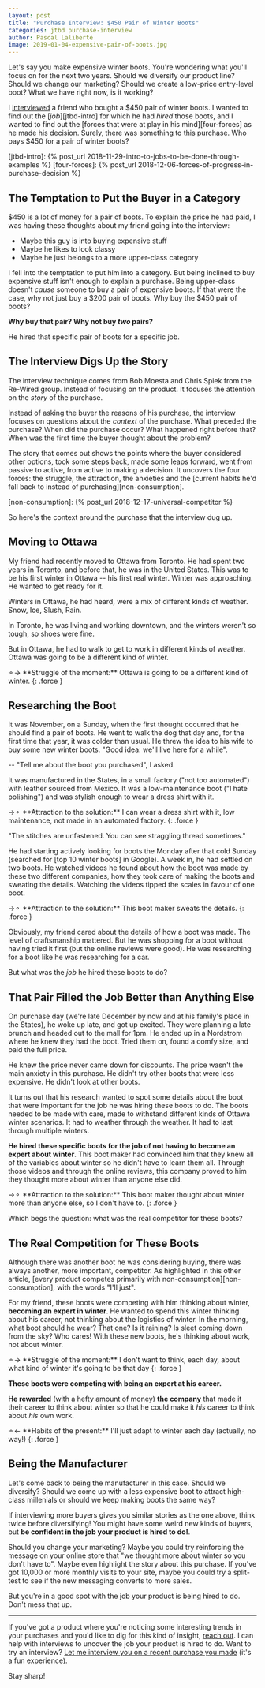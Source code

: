 ```yaml
---
layout: post
title: "Purchase Interview: $450 Pair of Winter Boots"
categories: jtbd purchase-interview
author: Pascal Laliberté
image: 2019-01-04-expensive-pair-of-boots.jpg
---
```


Let's say you make expensive winter boots. You're wondering what you'll focus on for the next two years. Should we diversify our product line? Should we change our marketing? Should we create a low-price entry-level boot? What we have right now, is it working?

I [interviewed][purchase-interview] a friend who bought a $450 pair of winter boots. I wanted to find out the [_job_][jtbd-intro] for which he had _hired_ those boots, and I wanted to find out the [forces that were at play in his mind][four-forces] as he made his decision. Surely, there was something to this purchase. Who pays $450 for a pair of winter boots?

[purchase-interview]: https://pascallaliberte.me/jtbd/purchase-interview/ 
[jtbd-intro]: {% post_url 2018-11-29-intro-to-jobs-to-be-done-through-examples %}
[four-forces]: {% post_url 2018-12-06-forces-of-progress-in-purchase-decision %}

## The Temptation to Put the Buyer in a Category

$450 is a lot of money for a pair of boots. To explain the price he had paid, I was having these thoughts about my friend going into the interview:

* Maybe this guy is into buying expensive stuff
* Maybe he likes to look classy
* Maybe he just belongs to a more upper-class category

I fell into the temptation to put him into a category. But being inclined to buy expensive stuff isn't enough to explain a purchase. Being upper-class doesn't _cause_ someone to buy a pair of expensive boots. If that were the case, why not just buy a $200 pair of boots. Why buy the $450 pair of boots?

**Why buy that pair? Why not buy _two_ pairs?**

He hired that specific pair of boots for a specific job.

## The Interview Digs Up the Story

The interview technique comes from Bob Moesta and Chris Spiek from the Re-Wired group. Instead of focusing on the product. It focuses the attention on the _story_ of the purchase.

Instead of asking the buyer the reasons of his purchase, the interview focuses on questions about the _context_ of the purchase. What preceded the purchase? When did the purchase occur? What happened right before that? When was the first time the buyer thought about the problem?

The story that comes out shows the points where the buyer considered other options, took some steps back, made some leaps forward, went from passive to active, from active to making a decision. It uncovers the four forces: the struggle, the attraction, the anxieties and the [current habits he'd fall back to instead of purchasing][non-consumption]. 

[non-consumption]: {% post_url 2018-12-17-universal-competitor %}

So here's the context around the purchase that the interview dug up.

## Moving to Ottawa

My friend had recently moved to Ottawa from Toronto. He had spent two years in Toronto, and before that, he was in the United States. This was to be his first winter in Ottawa -- his first real winter. Winter was approaching. He wanted to get ready for it.

Winters in Ottawa, he had heard, were a mix of different kinds of weather. Snow, Ice, Slush, Rain.

In Toronto, he was living and working downtown, and the winters weren't so tough, so shoes were fine.

But in Ottawa, he had to walk to get to work in different kinds of weather. Ottawa was going to be a different kind of winter.

<aside markdown="1" title="Force of Progress">
⚬→ **Struggle of the moment:** Ottawa is going to be a different kind of winter.
{: .force }
</aside>

## Researching the Boot

It was November, on a Sunday, when the first thought occurred that he should find a pair of boots. He went to walk the dog that day and, for the first time that year, it was colder than usual. He threw the idea to his wife to buy some new winter boots. "Good idea: we'll live here for a while".

-- "Tell me about the boot you purchased", I asked.

It was manufactured in the States, in a small factory ("not too automated") with leather sourced from Mexico. It was a low-maintenance boot ("I hate polishing") and was stylish enough to wear a dress shirt with it.

<aside markdown="1" title="Force of Progress">
→⚬ **Attraction to the solution:** I can wear a dress shirt with it, low maintenance, not made in an automated factory.
{: .force }
</aside>

"The stitches are unfastened. You can see straggling thread sometimes."

He had starting actively looking for boots the Monday after that cold Sunday (searched for [top 10 winter boots] in Google). A week in, he had settled on two boots. He watched videos he found about how the boot was made by these two different companies, how they took care of making the boots and sweating the details. Watching the videos tipped the scales in favour of one boot.

<aside markdown="1" title="Force of Progress">
→⚬ **Attraction to the solution:** This boot maker sweats the details.
{: .force }
</aside>

Obviously, my friend cared about the details of how a boot was made. The level of craftsmanship mattered. But he was shopping for a boot without having tried it first (but the online reviews were good). He was researching for a boot like he was researching for a car. 

But what was the _job_ he hired these boots to do?

## That Pair Filled the Job Better than Anything Else

On purchase day (we're late December by now and at his family's place in the States), he woke up late, and got up excited. They were planning a late brunch and headed out to the mall for 1pm. He ended up in a Nordstrom where he knew they had the boot. Tried them on, found a comfy size, and paid the full price.

He knew the price never came down for discounts. The price wasn't the main anxiety in this purchase. He didn't try other boots that were less expensive. He didn't look at other boots.

It turns out that his research wanted to spot some details about the boot that were important for the job he was hiring these boots to do. The boots needed to be made with care, made to withstand different kinds of Ottawa winter scenarios. It had to weather through the weather. It had to last through multiple winters.

**He hired these specific boots for the job of not having to become an expert about winter**. This boot maker had convinced him that they knew all of the variables about winter so he didn't have to learn them all. Through those videos and through the online reviews, this company proved to him they thought more about winter than anyone else did.

<aside markdown="1" title="Force of Progress">
→⚬ **Attraction to the solution:** This boot maker thought about winter more than anyone else, so I don't have to.
{: .force }
</aside>

Which begs the question: what was the real competitor for these boots?

## The Real Competition for These Boots

Although there was another boot he was considering buying, there was always another, more important, competitor. As highlighted in this other article, [every product competes primarily with non-consumption][non-consumption], with the words "I'll just".

For my friend, these boots were competing with him thinking about winter, **becoming an expert in winter**. He wanted to spend this winter thinking about his career, not thinking about the logistics of winter. In the morning, what boot should he wear? That one? Is it raining? Is sleet coming down from the sky? Who cares! With these new boots, he's thinking about work, not about winter.

<aside markdown="1" title="Force of Progress">
⚬→ **Struggle of the moment:** I don't want to think, each day, about what kind of winter it's going to be that day
{: .force }
</aside>

**These boots were competing with being an expert at his career.**

**He rewarded** (with a hefty amount of money) **the company** that made it their career to think about winter so that he could make it _his_ career to think about _his_ own work.

<aside markdown="1" title="Force of Progress">
⚬← **Habits of the present:** I'll just adapt to winter each day (actually, no way!)
{: .force }
</aside>

## Being the Manufacturer

Let's come back to being the manufacturer in this case. Should we diversify? Should we come up with a less expensive boot to attract high-class millenials or should we keep making boots the same way?

If interviewing more buyers gives you similar stories as the one above, think twice before diversifying! You might have some weird new kinds of buyers, but **be confident in the job your product is hired to do!**.

Should you change your marketing? Maybe you could try reinforcing the message on your online store that "we thought more about winter so you don't have to". Maybe even highlight the story about this purchase. If you've got 10,000 or more monthly visits to your site, maybe you could try a split-test to see if the new messaging converts to more sales.

But you're in a good spot with the job your product is being hired to do. Don't mess that up.

---

If you've got a product where you're noticing some interesting trends in your purchases and you'd like to dig for this kind of insight, [reach out](mailto:pascal@pascallaliberte.me?subject=Follow-up%20on%20the%20boots%20article). I can help with interviews to uncover the job your product is hired to do. Want to try an interview? [Let me interview you on a recent purchase you made][purchase-interview] (it's a fun experience).

Stay sharp!
